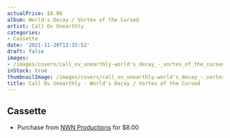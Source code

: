 ```yaml
---
actualPrice: $8.00
album: World's Decay / Vortex of the Cursed
artist: Call Ov Unearthly
categories:
- Cassette
date: '2021-11-30T13:35:52'
draft: false
images:
- /images/covers/call_ov_unearthly-world's_decay_-_vortex_of_the_cursed.png
inStock: true
thumbnailImage: /images/covers/call_ov_unearthly-world's_decay_-_vortex_of_the_cursed-thumb.png
title: Call Ov Unearthly - World's Decay / Vortex of the Cursed
---
```


## Cassette
* Purchase from [NWN Productions](http://shop.nwnprod.com/index.php?route=product/product&path=73&product_id=8706&sort=pd.name&order=ASC) for $8.00
